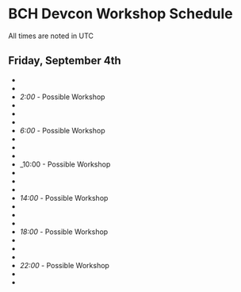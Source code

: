 # BCH Devcon Workshop Schedule

All times are noted in UTC

## Friday, September 4th

*
*
* _2:00_ - Possible Workshop
*
*
*
* _6:00_ - Possible Workshop
*
*
*
* _10:00 - Possible Workshop
*
*
*
* _14:00_ - Possible Workshop
*
*
*
* _18:00_ - Possible Workshop
*
*
*
* _22:00_ - Possible Workshop
*
*
